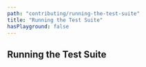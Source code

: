 ```yaml
---
path: "contributing/running-the-test-suite"
title: "Running the Test Suite"
hasPlayground: false
---
```


## Running the Test Suite

